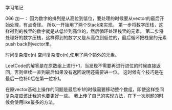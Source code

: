 学习笔记

066 加一：
因为数字的排列是从高位到低位，要处理的时候要从vector的最后开始处理，有点奇怪。
所以一开始用了两个Stack来实现。
第一步将数字压栈，这样得到的栈里的数字就是从低位到高位的，然后循环处理栈里的元素。
第二步将处理好的数字压栈，这样得到的数字又是从高位到低位的，最后循环把栈里的元素push back到vector里。

时间复杂度o(n) 空间复杂度o(n),使用了两个额外的元素。

LeetCode的解答是在原数组上进行+1，当发现不需要再进行进位的时候直接返回，否则继续一直到最后如果没有返回说明还需要进一位。
这时候有个技巧是在最后一位补0后在第一位补1。

在原vector基础上操作的问题是最后补1的时候需要移动整个数组，即使这样空间复杂度应该比我的也要更好一些。
我上传了自己的实现方法，在下一次刷题的时候会使用like最多的方法。
